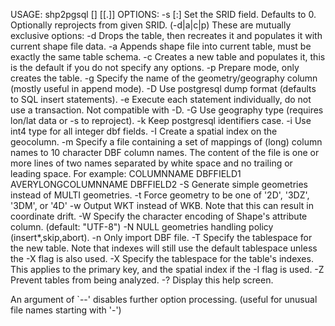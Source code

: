USAGE: shp2pgsql [<options>] <shapefile> [[<schema>.]<table>]
OPTIONS:
  -s [<from>:]<srid> Set the SRID field. Defaults to 0.
      Optionally reprojects from given SRID.
 (-d|a|c|p) These are mutually exclusive options:
     -d  Drops the table, then recreates it and populates
         it with current shape file data.
     -a  Appends shape file into current table, must be
         exactly the same table schema.
     -c  Creates a new table and populates it, this is the
         default if you do not specify any options.
     -p  Prepare mode, only creates the table.
  -g <geocolumn> Specify the name of the geometry/geography column
      (mostly useful in append mode).
  -D  Use postgresql dump format (defaults to SQL insert statements).
  -e  Execute each statement individually, do not use a transaction.
      Not compatible with -D.
  -G  Use geography type (requires lon/lat data or -s to reproject).
  -k  Keep postgresql identifiers case.
  -i  Use int4 type for all integer dbf fields.
  -I  Create a spatial index on the geocolumn.
  -m <filename>  Specify a file containing a set of mappings of (long) column
     names to 10 character DBF column names. The content of the file is one or
     more lines of two names separated by white space and no trailing or
     leading space. For example:
         COLUMNNAME DBFFIELD1
         AVERYLONGCOLUMNNAME DBFFIELD2
  -S  Generate simple geometries instead of MULTI geometries.
  -t <dimensionality> Force geometry to be one of '2D', '3DZ', '3DM', or '4D'
  -w  Output WKT instead of WKB.  Note that this can result in
      coordinate drift.
  -W <encoding> Specify the character encoding of Shape's
      attribute column. (default: "UTF-8")
  -N <policy> NULL geometries handling policy (insert*,skip,abort).
  -n  Only import DBF file.
  -T <tablespace> Specify the tablespace for the new table.
      Note that indexes will still use the default tablespace unless the
      -X flag is also used.
  -X <tablespace> Specify the tablespace for the table's indexes.
      This applies to the primary key, and the spatial index if
      the -I flag is used.
  -Z  Prevent tables from being analyzed.
  -?  Display this help screen.

  An argument of `--' disables further option processing.
  (useful for unusual file names starting with '-')